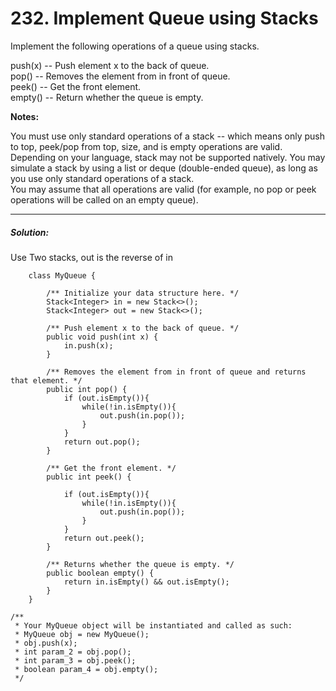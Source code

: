 # 232. Implement Queue using Stacks



Implement the following operations of a queue using stacks.  

push(x) -- Push element x to the back of queue.  
pop() -- Removes the element from in front of queue.  
peek() -- Get the front element.  
empty() -- Return whether the queue is empty.  

**Notes:**

You must use only standard operations of a stack -- which means only push to top, peek/pop from top, size, and is empty operations are valid.  
Depending on your language, stack may not be supported natively. You may simulate a stack by using a list or deque (double-ended queue), as long as you use only standard operations of a stack.  
You may assume that all operations are valid (for example, no pop or peek operations will be called on an empty queue).  

---

##### Solution:
  Use Two stacks, out is the reverse of in

        class MyQueue {

            /** Initialize your data structure here. */
            Stack<Integer> in = new Stack<>();
            Stack<Integer> out = new Stack<>();

            /** Push element x to the back of queue. */
            public void push(int x) {
                in.push(x);
            }

            /** Removes the element from in front of queue and returns that element. */
            public int pop() {
                if (out.isEmpty()){
                    while(!in.isEmpty()){
                        out.push(in.pop());
                    }
                }
                return out.pop();
            }

            /** Get the front element. */
            public int peek() {

                if (out.isEmpty()){
                    while(!in.isEmpty()){
                        out.push(in.pop());
                    }
                }
                return out.peek();
            }

            /** Returns whether the queue is empty. */
            public boolean empty() {
                return in.isEmpty() && out.isEmpty();
            }
        }

    /**
     * Your MyQueue object will be instantiated and called as such:
     * MyQueue obj = new MyQueue();
     * obj.push(x);
     * int param_2 = obj.pop();
     * int param_3 = obj.peek();
     * boolean param_4 = obj.empty();
     */